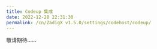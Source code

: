 ```yaml
---
title: Codeup 集成
date: 2022-12-28 22:31:30
permalink: /cn/ZadigX v1.5.0/settings/codehost/codeup/
---
```



敬请期待……